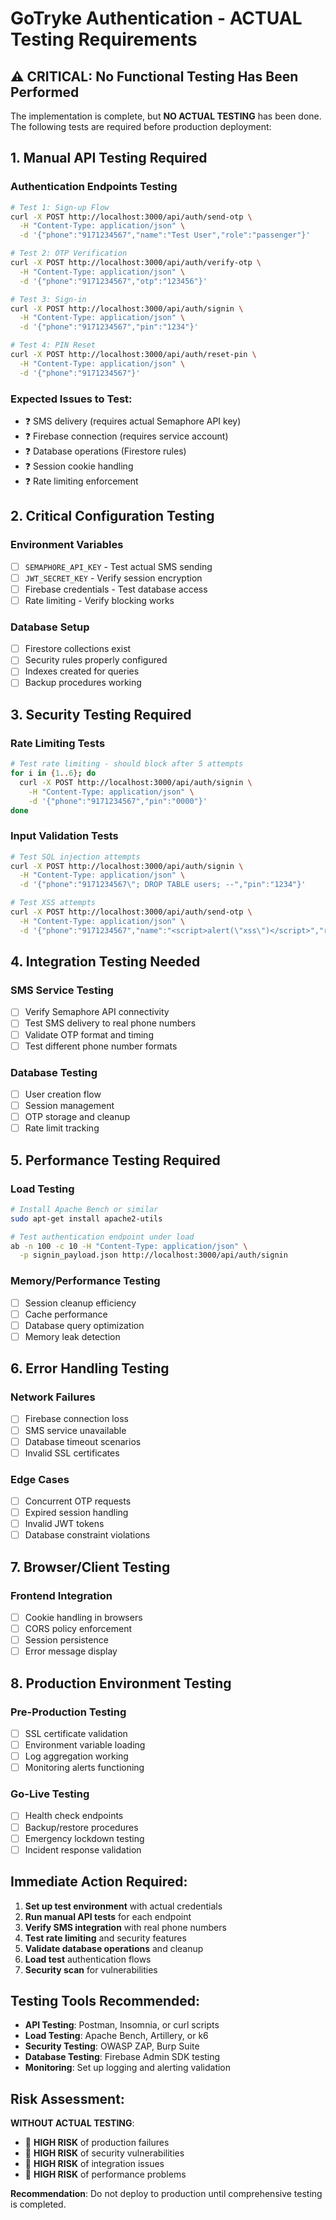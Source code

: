 # GoTryke Authentication - ACTUAL Testing Requirements

## ⚠️ **CRITICAL: No Functional Testing Has Been Performed**

The implementation is complete, but **NO ACTUAL TESTING** has been done. The following tests are required before production deployment:

## 1. **Manual API Testing Required**

### Authentication Endpoints Testing
```bash
# Test 1: Sign-up Flow
curl -X POST http://localhost:3000/api/auth/send-otp \
  -H "Content-Type: application/json" \
  -d '{"phone":"9171234567","name":"Test User","role":"passenger"}'

# Test 2: OTP Verification  
curl -X POST http://localhost:3000/api/auth/verify-otp \
  -H "Content-Type: application/json" \
  -d '{"phone":"9171234567","otp":"123456"}'

# Test 3: Sign-in
curl -X POST http://localhost:3000/api/auth/signin \
  -H "Content-Type: application/json" \
  -d '{"phone":"9171234567","pin":"1234"}'

# Test 4: PIN Reset
curl -X POST http://localhost:3000/api/auth/reset-pin \
  -H "Content-Type: application/json" \
  -d '{"phone":"9171234567"}'
```

### Expected Issues to Test:
- ❓ SMS delivery (requires actual Semaphore API key)
- ❓ Firebase connection (requires service account)
- ❓ Database operations (Firestore rules)
- ❓ Session cookie handling
- ❓ Rate limiting enforcement

## 2. **Critical Configuration Testing**

### Environment Variables
- [ ] `SEMAPHORE_API_KEY` - Test actual SMS sending
- [ ] `JWT_SECRET_KEY` - Verify session encryption
- [ ] Firebase credentials - Test database access
- [ ] Rate limiting - Verify blocking works

### Database Setup
- [ ] Firestore collections exist
- [ ] Security rules properly configured
- [ ] Indexes created for queries
- [ ] Backup procedures working

## 3. **Security Testing Required**

### Rate Limiting Tests
```bash
# Test rate limiting - should block after 5 attempts
for i in {1..6}; do
  curl -X POST http://localhost:3000/api/auth/signin \
    -H "Content-Type: application/json" \
    -d '{"phone":"9171234567","pin":"0000"}'
done
```

### Input Validation Tests
```bash
# Test SQL injection attempts
curl -X POST http://localhost:3000/api/auth/signin \
  -H "Content-Type: application/json" \
  -d '{"phone":"9171234567\"; DROP TABLE users; --","pin":"1234"}'

# Test XSS attempts
curl -X POST http://localhost:3000/api/auth/send-otp \
  -H "Content-Type: application/json" \
  -d '{"phone":"9171234567","name":"<script>alert(\"xss\")</script>","role":"passenger"}'
```

## 4. **Integration Testing Needed**

### SMS Service Testing
- [ ] Verify Semaphore API connectivity
- [ ] Test SMS delivery to real phone numbers
- [ ] Validate OTP format and timing
- [ ] Test different phone number formats

### Database Testing
- [ ] User creation flow
- [ ] Session management
- [ ] OTP storage and cleanup
- [ ] Rate limit tracking

## 5. **Performance Testing Required**

### Load Testing
```bash
# Install Apache Bench or similar
sudo apt-get install apache2-utils

# Test authentication endpoint under load
ab -n 100 -c 10 -H "Content-Type: application/json" \
  -p signin_payload.json http://localhost:3000/api/auth/signin
```

### Memory/Performance Testing
- [ ] Session cleanup efficiency
- [ ] Cache performance
- [ ] Database query optimization
- [ ] Memory leak detection

## 6. **Error Handling Testing**

### Network Failures
- [ ] Firebase connection loss
- [ ] SMS service unavailable  
- [ ] Database timeout scenarios
- [ ] Invalid SSL certificates

### Edge Cases
- [ ] Concurrent OTP requests
- [ ] Expired session handling
- [ ] Invalid JWT tokens
- [ ] Database constraint violations

## 7. **Browser/Client Testing**

### Frontend Integration
- [ ] Cookie handling in browsers
- [ ] CORS policy enforcement
- [ ] Session persistence
- [ ] Error message display

## 8. **Production Environment Testing**

### Pre-Production Testing
- [ ] SSL certificate validation
- [ ] Environment variable loading
- [ ] Log aggregation working
- [ ] Monitoring alerts functioning

### Go-Live Testing
- [ ] Health check endpoints
- [ ] Backup/restore procedures
- [ ] Emergency lockdown testing
- [ ] Incident response validation

## **Immediate Action Required:**

1. **Set up test environment** with actual credentials
2. **Run manual API tests** for each endpoint
3. **Verify SMS integration** with real phone numbers
4. **Test rate limiting** and security features
5. **Validate database operations** and cleanup
6. **Load test** authentication flows
7. **Security scan** for vulnerabilities

## **Testing Tools Recommended:**

- **API Testing**: Postman, Insomnia, or curl scripts
- **Load Testing**: Apache Bench, Artillery, or k6
- **Security Testing**: OWASP ZAP, Burp Suite
- **Database Testing**: Firebase Admin SDK testing
- **Monitoring**: Set up logging and alerting validation

## **Risk Assessment:**

**WITHOUT ACTUAL TESTING**: 
- 🔴 **HIGH RISK** of production failures
- 🔴 **HIGH RISK** of security vulnerabilities  
- 🔴 **HIGH RISK** of integration issues
- 🔴 **HIGH RISK** of performance problems

**Recommendation**: Do not deploy to production until comprehensive testing is completed.